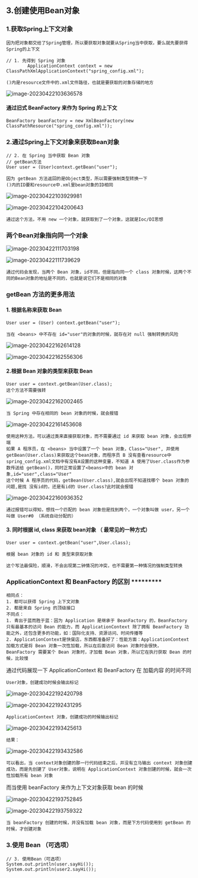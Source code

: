 ## 3.创建使用Bean对象

### 1.获取Spring上下文对象

```
因为把对象都交给了Spring管理，所以要获取对象就要从Spring当中获取，要么就先要获得Spring的上下文
```

```
// 1. 先得到 Spring 对象
        ApplicationContext context = new ClassPathXmlApplicationContext("spring_config.xml");
```

```
()内是resource文件中的.xml文件路径，也就是要获取的对象存储的地方
```

![image-20230422103636578](C:\Users\方锐\AppData\Roaming\Typora\typora-user-images\image-20230422103636578.png)

#### 通过旧式  BeanFactory 来作为 Spring 的上下文

```
BeanFactory beanFactory = new XmlBeanFactory(new ClassPathResource("spring_config.xml"));
```



### 2.通过Spring上下文对象来获取Bean对象

```
// 2. 在 Spring 当中获取 Bean 对象
// getBean方法
User user = (User)context.getBean("user");
```

```
因为 getBean 方法返回的是Object类型，所以需要强制类型转换一下
()内的ID要和resource中.xml里bean对象的ID相同
```

![image-20230422103929981](C:\Users\方锐\AppData\Roaming\Typora\typora-user-images\image-20230422103929981.png)

<img src="C:\Users\方锐\AppData\Roaming\Typora\typora-user-images\image-20230422104200643.png" alt="image-20230422104200643"  />

```
通过这个方法，不用 new 一个对象，就获取到了一个对象，这就是Ioc/DI思想
```

### 两个Bean对象指向同一个对象

![image-20230422111703198](C:\Users\方锐\AppData\Roaming\Typora\typora-user-images\image-20230422111703198.png)

![image-20230422111739629](C:\Users\方锐\AppData\Roaming\Typora\typora-user-images\image-20230422111739629.png)

```
通过代码会发现，当两个 Bean 对象，id不同，但是指向同一个 class 对象时候，这两个不同的Bean对象的地址是不同的，也就是说它们不是相同的对象
```

### getBean 方法的更多用法

#### 1. 根据名称来获取 Bean

```
User user = (User) context.getBean("user");
```

```
当在 <beans> 中不存在 id="user"的对象的时候，就存在对 null 强制转换的风险
```

![image-20230422162614128](C:\Users\方锐\AppData\Roaming\Typora\typora-user-images\image-20230422162614128.png)

![image-20230422162556306](C:\Users\方锐\AppData\Roaming\Typora\typora-user-images\image-20230422162556306.png)

#### 2.根据 Bean 对象的类型来获取 Bean

```
User user = context.getBean(User.class);
这个方法不需要强转
```

![image-20230422162002465](C:\Users\方锐\AppData\Roaming\Typora\typora-user-images\image-20230422162002465.png)

```
当 Spring 中存在相同的 bean 对象的时候，就会报错
```

![image-20230422161453608](C:\Users\方锐\AppData\Roaming\Typora\typora-user-images\image-20230422161453608.png)

```
使用这种方法，可以通过类来直接获取对象，而不需要通过 id 来获取 bean 对象，会出现弊端
如果 A 程序员，在 <beans> 当中设置了一个 bean 对象，Class="User", 并使用 getBean(User.class)来获取这个bean对象，而程序员 B 没有查看resource中spring_config.xml文档中有没有A设置的这种变量，不知道 A 使用了User.class作为参数传送给 getBean()，同时正常设置了<beans>中的 bean 对象,id="user",class="User"
这个时候 A 程序员的代码，getBean(User.class),就会出现不知道找哪个 bean 对象的问题,是找 没有id的，还是有id的 User.class?此时就会报错
```

![image-20230422160936352](C:\Users\方锐\AppData\Roaming\Typora\typora-user-images\image-20230422160936352.png)

```
通过报错可以得知，想找一个匹配的 bean 对象但是找到两个，一个对象叫做 user，另一个叫做 User#0 （系统自动分配的）
```

#### 3. 同时根据 id, class 来获取 bean对象 （ 最常见的一种方式）

```
User user = context.getBean("user",User.class);
```

```
根据 bean 对象的 id 和 类型来获取对象
```

```
这个写法最保险，顺滑，不会出现第二钟情况的冲突，也不需要第一种情况的强制类型转换
```

### ApplicationContext 和 BeanFactory 的区别 *********

```
相同点：
1. 都可以获得 Spring 上下文对象
2. 都是来自 Spring 的顶级接口
不同点：
1. 青出于蓝而胜于蓝：因为 Application 是继承于 BeanFactory 的，BeanFactory 只有最基本的访问 Bean 的能力，而 ApplicationContext 除了拥有 BeanFactory 功能之外，还包含更多的功能，如：国际化支持、资源访问、时间传播等
2. ApplicationContext是快餐店，东西都准备好了：性能方面：ApplicationContext 加载方式是将 Bean 对象一次性加载，所以在后面访问 Bean 对象时会很快， BeanFactory 需要某个 Bean 对象时，才加载 Bean 对象，所以它在执行获取 Bean 的时候，比较慢
```

通过代码展现一下 ApplicationContext 和 BeanFactory 在 加载内容 的时间不同

```
User对象，创建成功时候会输出标记
```

![image-20230422192420798](C:\Users\方锐\AppData\Roaming\Typora\typora-user-images\image-20230422192420798.png)

![image-20230422192431295](C:\Users\方锐\AppData\Roaming\Typora\typora-user-images\image-20230422192431295.png)

```
ApplicationContext 对象，创建成功的时候输出标记
```

![image-20230422193425613](C:\Users\方锐\AppData\Roaming\Typora\typora-user-images\image-20230422193425613.png)

```
结果：
```

![image-20230422193432586](C:\Users\方锐\AppData\Roaming\Typora\typora-user-images\image-20230422193432586.png)

```
可以看出，当 context对象创建的那一行代码结束之后，并没有立马输出 context 对象创建成功，而是先创建了 User对象，说明在 ApplicationContext 对象创建的时候，就会一次性加载所有 bean 对象
```

而当使用 beanFactory 来作为上下文对象获取 bean 的时候

![image-20230422193752845](C:\Users\方锐\AppData\Roaming\Typora\typora-user-images\image-20230422193752845.png)

![image-20230422193759322](C:\Users\方锐\AppData\Roaming\Typora\typora-user-images\image-20230422193759322.png)

```
当 beanFactory 创建的时候，并没有加载 bean 对象，而是下方代码使用到 getBean 的时候，才创建对象
```



### 3.使用 Bean （可选项）

```
// 3. 使用Bean（可选项）
System.out.println(user.sayHi());
System.out.println(user2.sayHi());
```

